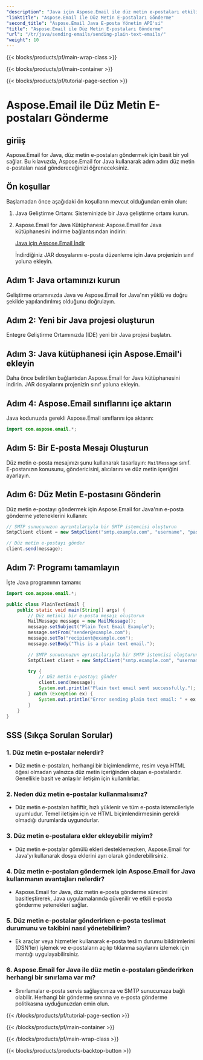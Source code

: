 ```yaml
---
"description": "Java için Aspose.Email ile düz metin e-postaları etkili bir şekilde göndermeyi öğrenin. Sorunsuz iletişim için kod örnekleri ve SSS içeren kapsamlı bir kılavuz."
"linktitle": "Aspose.Email ile Düz Metin E-postaları Gönderme"
"second_title": "Aspose.Email Java E-posta Yönetim API'si"
"title": "Aspose.Email ile Düz Metin E-postaları Gönderme"
"url": "/tr/java/sending-emails/sending-plain-text-emails/"
"weight": 10
---
```


{{< blocks/products/pf/main-wrap-class >}}

{{< blocks/products/pf/main-container >}}

{{< blocks/products/pf/tutorial-page-section >}}

# Aspose.Email ile Düz Metin E-postaları Gönderme


## giriiş

Aspose.Email for Java, düz metin e-postaları göndermek için basit bir yol sağlar. Bu kılavuzda, Aspose.Email for Java kullanarak adım adım düz metin e-postaları nasıl göndereceğinizi öğreneceksiniz.

## Ön koşullar

Başlamadan önce aşağıdaki ön koşulların mevcut olduğundan emin olun:

1. Java Geliştirme Ortamı: Sisteminizde bir Java geliştirme ortamı kurun.

2. Aspose.Email for Java Kütüphanesi: Aspose.Email for Java kütüphanesini indirme bağlantısından indirin:

   [Java için Aspose.Email İndir](https://releases.aspose.com/email/java/)

   İndirdiğiniz JAR dosyalarını e-posta düzenleme için Java projenizin sınıf yoluna ekleyin.

## Adım 1: Java ortamınızı kurun

Geliştirme ortamınızda Java ve Aspose.Email for Java'nın yüklü ve doğru şekilde yapılandırılmış olduğunu doğrulayın.

## Adım 2: Yeni bir Java projesi oluşturun

Entegre Geliştirme Ortamınızda (IDE) yeni bir Java projesi başlatın.

## Adım 3: Java kütüphanesi için Aspose.Email'i ekleyin

Daha önce belirtilen bağlantıdan Aspose.Email for Java kütüphanesini indirin. JAR dosyalarını projenizin sınıf yoluna ekleyin.

## Adım 4: Aspose.Email sınıflarını içe aktarın

Java kodunuzda gerekli Aspose.Email sınıflarını içe aktarın:

```java
import com.aspose.email.*;
```

## Adım 5: Bir E-posta Mesajı Oluşturun

Düz metin e-posta mesajınızı şunu kullanarak tasarlayın: `MailMessage` sınıf. E-postanızın konusunu, göndericisini, alıcılarını ve düz metin içeriğini ayarlayın.

## Adım 6: Düz Metin E-postasını Gönderin

Düz metin e-postayı göndermek için Aspose.Email for Java'nın e-posta gönderme yeteneklerini kullanın:

```java
// SMTP sunucunuzun ayrıntılarıyla bir SMTP istemcisi oluşturun
SmtpClient client = new SmtpClient("smtp.example.com", "username", "password");

// Düz metin e-postayı gönder
client.send(message);
```

## Adım 7: Programı tamamlayın

İşte Java programının tamamı:

```java
import com.aspose.email.*;

public class PlainTextEmail {
    public static void main(String[] args) {
        // Düz metinli bir e-posta mesajı oluşturun
        MailMessage message = new MailMessage();
        message.setSubject("Plain Text Email Example");
        message.setFrom("sender@example.com");
        message.setTo("recipient@example.com");
        message.setBody("This is a plain text email.");

        // SMTP sunucunuzun ayrıntılarıyla bir SMTP istemcisi oluşturun
        SmtpClient client = new SmtpClient("smtp.example.com", "username", "password");

        try {
            // Düz metin e-postayı gönder
            client.send(message);
            System.out.println("Plain text email sent successfully.");
        } catch (Exception ex) {
            System.out.println("Error sending plain text email: " + ex.getMessage());
        }
    }
}
```

## SSS (Sıkça Sorulan Sorular)

### 1. Düz metin e-postalar nelerdir?
   - Düz metin e-postaları, herhangi bir biçimlendirme, resim veya HTML öğesi olmadan yalnızca düz metin içeriğinden oluşan e-postalardır. Genellikle basit ve anlaşılır iletişim için kullanılırlar.

### 2. Neden düz metin e-postalar kullanmalısınız?
   - Düz metin e-postaları hafiftir, hızlı yüklenir ve tüm e-posta istemcileriyle uyumludur. Temel iletişim için ve HTML biçimlendirmesinin gerekli olmadığı durumlarda uygundurlar.

### 3. Düz metin e-postalara ekler ekleyebilir miyim?
   - Düz metin e-postalar gömülü ekleri desteklemezken, Aspose.Email for Java'yı kullanarak dosya eklerini ayrı olarak gönderebilirsiniz.

### 4. Düz metin e-postaları göndermek için Aspose.Email for Java kullanmanın avantajları nelerdir?
   - Aspose.Email for Java, düz metin e-posta gönderme sürecini basitleştirerek, Java uygulamalarında güvenilir ve etkili e-posta gönderme yetenekleri sağlar.

### 5. Düz metin e-postalar gönderirken e-posta teslimat durumunu ve takibini nasıl yönetebilirim?
   - Ek araçlar veya hizmetler kullanarak e-posta teslim durumu bildirimlerini (DSN'ler) işlemek ve e-postaların açılıp tıklanma sayılarını izlemek için mantığı uygulayabilirsiniz.

### 6. Aspose.Email for Java ile düz metin e-postaları gönderirken herhangi bir sınırlama var mı?
   - Sınırlamalar e-posta servis sağlayıcınıza ve SMTP sunucunuza bağlı olabilir. Herhangi bir gönderme sınırına ve e-posta gönderme politikasına uyduğunuzdan emin olun.

{{< /blocks/products/pf/tutorial-page-section >}}

{{< /blocks/products/pf/main-container >}}

{{< /blocks/products/pf/main-wrap-class >}}

{{< blocks/products/products-backtop-button >}}